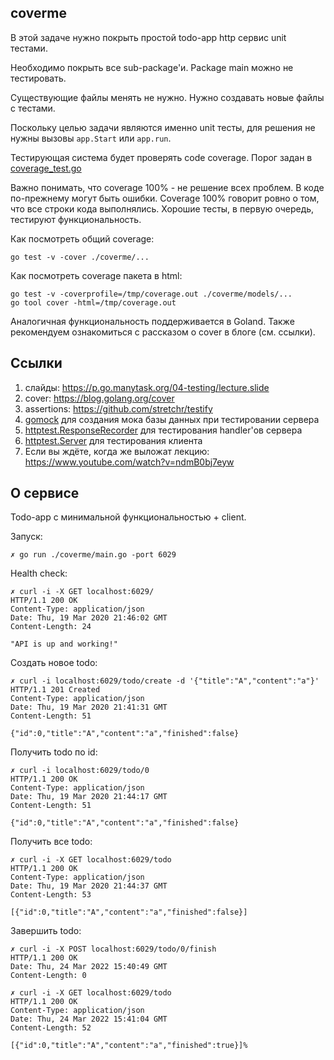 ## coverme

В этой задаче нужно покрыть простой todo-app http сервис unit тестами.

Необходимо покрыть все sub-package'и.
Package main можно не тестировать.

Существующие файлы менять не нужно.
Нужно создавать новые файлы с тестами.

Поскольку целью задачи являются именно unit тесты, для решения не нужны вызовы `app.Start` или `app.run`.

Тестирующая система будет проверять code coverage.
Порог задан в [coverage_test.go](./app/coverage_test.go)

Важно понимать, что coverage 100% - не решение всех проблем.
В коде по-прежнему могут быть ошибки.
Coverage 100% говорит ровно о том, что все строки кода выполнялись.
Хорошие тесты, в первую очередь, тестируют функциональность.

Как посмотреть общий coverage:
```
go test -v -cover ./coverme/...
```

Как посмотреть coverage пакета в html:
```
go test -v -coverprofile=/tmp/coverage.out ./coverme/models/...
go tool cover -html=/tmp/coverage.out
```
Аналогичная функциональность поддерживается в Goland.
Также рекомендуем ознакомиться с рассказом о cover в блоге (см. ссылки).

## Ссылки

1. слайды: https://p.go.manytask.org/04-testing/lecture.slide
2. cover: https://blog.golang.org/cover
3. assertions: https://github.com/stretchr/testify
4. [gomock](https://github.com/golang/mock) для создания мока базы данных при тестировании сервера
5. [httptest.ResponseRecorder](https://golang.org/pkg/net/http/httptest/#ResponseRecorder) для тестирования handler'ов сервера
6. [httptest.Server](https://golang.org/pkg/net/http/httptest/#Server) для тестирования клиента
7. Если вы ждёте, когда же выложат лекцию: https://www.youtube.com/watch?v=ndmB0bj7eyw

## O сервисе

Todo-app с минимальной функциональностью + client.

Запуск:
```
✗ go run ./coverme/main.go -port 6029
```

Health check:
```
✗ curl -i -X GET localhost:6029/
HTTP/1.1 200 OK
Content-Type: application/json
Date: Thu, 19 Mar 2020 21:46:02 GMT
Content-Length: 24

"API is up and working!"
```

Создать новое todo:
```
✗ curl -i localhost:6029/todo/create -d '{"title":"A","content":"a"}'
HTTP/1.1 201 Created
Content-Type: application/json
Date: Thu, 19 Mar 2020 21:41:31 GMT
Content-Length: 51

{"id":0,"title":"A","content":"a","finished":false}
```

Получить todo по id:
```
✗ curl -i localhost:6029/todo/0
HTTP/1.1 200 OK
Content-Type: application/json
Date: Thu, 19 Mar 2020 21:44:17 GMT
Content-Length: 51

{"id":0,"title":"A","content":"a","finished":false}
```

Получить все todo:
```
✗ curl -i -X GET localhost:6029/todo
HTTP/1.1 200 OK
Content-Type: application/json
Date: Thu, 19 Mar 2020 21:44:37 GMT
Content-Length: 53

[{"id":0,"title":"A","content":"a","finished":false}]
```

Завершить todo:
```
✗ curl -i -X POST localhost:6029/todo/0/finish
HTTP/1.1 200 OK
Date: Thu, 24 Mar 2022 15:40:49 GMT
Content-Length: 0

✗ curl -i -X GET localhost:6029/todo
HTTP/1.1 200 OK
Content-Type: application/json
Date: Thu, 24 Mar 2022 15:41:04 GMT
Content-Length: 52

[{"id":0,"title":"A","content":"a","finished":true}]%
```

